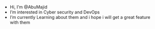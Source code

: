-  Hi, I’m @AbuMajid
-  I’m interested in Cyber security and DevOps 
-  I’m currently Learning about them and i hope i will get a great feature with them 
